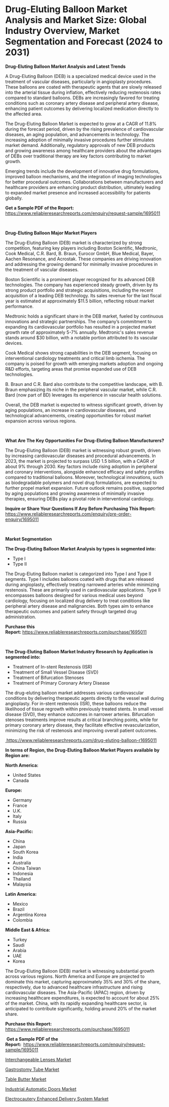 <p><h1>Drug-Eluting Balloon Market Analysis and Market Size: Global Industry Overview, Market Segmentation and Forecast (2024 to 2031)</h1></p><p><strong>Drug-Eluting Balloon Market Analysis and Latest Trends</strong></p>
<p><p>A Drug-Eluting Balloon (DEB) is a specialized medical device used in the treatment of vascular diseases, particularly in angioplasty procedures. These balloons are coated with therapeutic agents that are slowly released into the arterial tissue during inflation, effectively reducing restenosis rates compared to standard balloons. DEBs are increasingly favored for treating conditions such as coronary artery disease and peripheral artery disease, enhancing patient outcomes by delivering localized medication directly to the affected area.</p><p>The Drug-Eluting Balloon Market is expected to grow at a CAGR of 11.8% during the forecast period, driven by the rising prevalence of cardiovascular diseases, an aging population, and advancements in technology. The increasing adoption of minimally invasive procedures further stimulates market demand. Additionally, regulatory approvals of new DEB products and growing awareness among healthcare providers about the advantages of DEBs over traditional therapy are key factors contributing to market growth. </p><p>Emerging trends include the development of innovative drug formulations, improved balloon mechanisms, and the integration of imaging technologies for better procedural outcomes. Collaborations between manufacturers and healthcare providers are enhancing product distribution, ultimately leading to expanded market presence and increased accessibility for patients globally.</p></p>
<p><strong>Get a Sample PDF of the Report:&nbsp;</strong> <a href="https://www.reliableresearchreports.com/enquiry/request-sample/1695011?utm_campaign=83&utm_medium=2&utm_source=Github&utm_content=ia&utm_term=17122024&utm_id=drug-eluting-balloon">https://www.reliableresearchreports.com/enquiry/request-sample/1695011</a></p>
<p>&nbsp;</p>
<p><strong>Drug-Eluting Balloon Major Market Players</strong></p>
<p><p>The Drug-Eluting Balloon (DEB) market is characterized by strong competition, featuring key players including Boston Scientific, Medtronic, Cook Medical, C.R. Bard, B. Braun, Eurocor GmbH, Blue Medical, Bayer, Aachen Resonance, and Acrostak. These companies are driving innovation and addressing the growing demand for minimally invasive procedures in the treatment of vascular diseases.</p><p>Boston Scientific is a prominent player recognized for its advanced DEB technologies. The company has experienced steady growth, driven by its strong product portfolio and strategic acquisitions, including the recent acquisition of a leading DEB technology. Its sales revenue for the last fiscal year is estimated at approximately $11.5 billion, reflecting robust market performance.</p><p>Medtronic holds a significant share in the DEB market, fueled by continuous innovations and strategic partnerships. The company’s commitment to expanding its cardiovascular portfolio has resulted in a projected market growth rate of approximately 5-7% annually. Medtronic's sales revenue stands around $30 billion, with a notable portion attributed to its vascular devices.</p><p>Cook Medical shows strong capabilities in the DEB segment, focusing on interventional cardiology treatments and critical limb ischemia. The company is poised for growth with emerging markets adoption and ongoing R&D efforts, targeting areas that promise expanded use of DEB technologies.</p><p>B. Braun and C.R. Bard also contribute to the competitive landscape, with B. Braun emphasizing its niche in the peripheral vascular market, while C.R. Bard (now part of BD) leverages its experience in vascular health solutions.</p><p>Overall, the DEB market is expected to witness significant growth, driven by aging populations, an increase in cardiovascular diseases, and technological advancements, creating opportunities for robust market expansion across various regions.</p></p>
<p>&nbsp;</p>
<p><strong>What Are The Key Opportunities For Drug-Eluting Balloon Manufacturers?</strong></p>
<p><p>The Drug-Eluting Balloon (DEB) market is witnessing robust growth, driven by increasing cardiovascular diseases and procedural advancements. In 2023, the market is projected to surpass USD 1.5 billion, with a CAGR of about 9% through 2030. Key factors include rising adoption in peripheral and coronary interventions, alongside enhanced efficacy and safety profiles compared to traditional balloons. Moreover, technological innovations, such as biodegradable polymers and novel drug formulations, are expected to further propel market expansion. Future outlook remains positive, supported by aging populations and growing awareness of minimally invasive therapies, ensuring DEBs play a pivotal role in interventional cardiology.</p></p>
<p><strong>Inquire or Share Your Questions If Any Before Purchasing This Report:</strong> <a href="https://www.reliableresearchreports.com/enquiry/pre-order-enquiry/1695011?utm_campaign=83&utm_medium=2&utm_source=Github&utm_content=ia&utm_term=17122024&utm_id=drug-eluting-balloon">https://www.reliableresearchreports.com/enquiry/pre-order-enquiry/1695011</a></p>
<p>&nbsp;</p>
<p><strong>Market Segmentation</strong></p>
<p><strong>The Drug-Eluting Balloon Market Analysis by types is segmented into:</strong></p>
<p><ul><li>Type I</li><li>Type II</li></ul></p>
<p><p>The Drug-Eluting Balloon market is categorized into Type I and Type II segments. Type I includes balloons coated with drugs that are released during angioplasty, effectively treating narrowed arteries while minimizing restenosis. These are primarily used in cardiovascular applications. Type II encompasses balloons designed for various medical uses beyond cardiology, focusing on localized drug delivery to treat conditions like peripheral artery disease and malignancies. Both types aim to enhance therapeutic outcomes and patient safety through targeted drug administration.</p></p>
<p><strong>Purchase this Report:&nbsp;</strong><a href="https://www.reliableresearchreports.com/purchase/1695011?utm_campaign=83&utm_medium=2&utm_source=Github&utm_content=ia&utm_term=17122024&utm_id=drug-eluting-balloon">https://www.reliableresearchreports.com/purchase/1695011</a></p>
<p>&nbsp;</p>
<p><strong>The Drug-Eluting Balloon Market Industry Research by Application is segmented into:</strong></p>
<p><ul><li>Treatment of In-stent Restenosis (ISR)</li><li>Treatment of Small Vessel Disease (SVD)</li><li>Treatment of Bifurcation Stenoses</li><li>Treatment of Primary Coronary Artery Disease</li></ul></p>
<p><p>The drug-eluting balloon market addresses various cardiovascular conditions by delivering therapeutic agents directly to the vessel wall during angioplasty. For in-stent restenosis (ISR), these balloons reduce the likelihood of tissue regrowth within previously treated stents. In small vessel disease (SVD), they enhance outcomes in narrower arteries. Bifurcation stenoses treatments improve results at critical branching points, while for primary coronary artery disease, they facilitate effective revascularization, minimizing the risk of restenosis and improving overall patient outcomes.</p></p>
<p><a href="https://www.reliableresearchreports.com/drug-eluting-balloon-r1695011?utm_campaign=83&utm_medium=2&utm_source=Github&utm_content=ia&utm_term=17122024&utm_id=drug-eluting-balloon">&nbsp;https://www.reliableresearchreports.com/drug-eluting-balloon-r1695011</a></p>
<p><strong>In terms of Region, the Drug-Eluting Balloon Market Players available by Region are:</strong></p>
<p>
    <p> <strong> North America: </strong>
        <ul>
            <li>United States</li>
            <li>Canada</li>
        </ul>
        </p> 
    <p> <strong> Europe: </strong>
        <ul>
            <li>Germany</li>
            <li>France</li>
            <li>U.K.</li>
            <li>Italy</li>
            <li>Russia</li>
        </ul>
        </p> 
    <p> <strong> Asia-Pacific: </strong>
        <ul>
            <li>China</li>
            <li>Japan</li>
            <li>South Korea</li>
            <li>India</li>
            <li>Australia</li>
            <li>China Taiwan</li>
            <li>Indonesia</li>
            <li>Thailand</li>
            <li>Malaysia</li>
        </ul>
        </p> 
    <p> <strong> Latin America: </strong>
        <ul>
            <li>Mexico</li>
            <li>Brazil</li>
            <li>Argentina Korea</li>
            <li>Colombia</li>
        </ul>
        </p> 
    <p> <strong> Middle East & Africa: </strong>
        <ul>
            <li>Turkey</li>
            <li>Saudi</li>
            <li>Arabia</li>
            <li>UAE</li>
            <li>Korea</li>
        </ul>
    </p>
    </p>
<p><p>The Drug-Eluting Balloon (DEB) market is witnessing substantial growth across various regions. North America and Europe are projected to dominate this market, capturing approximately 35% and 30% of the share, respectively, due to advanced healthcare infrastructure and rising cardiovascular diseases. The Asia-Pacific (APAC) region, driven by increasing healthcare expenditures, is expected to account for about 25% of the market. China, with its rapidly expanding healthcare sector, is anticipated to contribute significantly, holding around 20% of the market share.</p></p>
<p><strong>Purchase this Report: </strong><a href="https://www.reliableresearchreports.com/purchase/1695011?utm_campaign=83&utm_medium=2&utm_source=Github&utm_content=ia&utm_term=17122024&utm_id=drug-eluting-balloon">https://www.reliableresearchreports.com/purchase/1695011</a></p>
<p>&nbsp;<strong>Get a Sample PDF of the Report:&nbsp;&nbsp;</strong><a href="https://www.reliableresearchreports.com/enquiry/request-sample/1695011?utm_campaign=83&utm_medium=2&utm_source=Github&utm_content=ia&utm_term=17122024&utm_id=drug-eluting-balloon">https://www.reliableresearchreports.com/enquiry/request-sample/1695011</a></p>
<p><strong></strong></p>
<p><p><a href="https://www.linkedin.com/pulse/regulatory-insights-interchangeable-lenses-market-2024-2031-policies-iz0se?utm_campaign=83&utm_medium=2&utm_source=Github&utm_content=ia&utm_term=17122024&utm_id=drug-eluting-balloon">Interchangeable Lenses Market</a></p><p><a href="https://github.com/mharielmesa/Market-Research-Report-List-5/blob/main/gastrostomy-tube-market.md?utm_campaign=83&utm_medium=2&utm_source=Github&utm_content=ia&utm_term=17122024&utm_id=drug-eluting-balloon">Gastrostomy Tube Market</a></p><p><a href="https://www.linkedin.com/pulse/in-depth-table-butter-market-review-size-share-141cagr-4epfe?utm_campaign=83&utm_medium=2&utm_source=Github&utm_content=ia&utm_term=17122024&utm_id=drug-eluting-balloon">Table Butter Market</a></p><p><a href="https://www.linkedin.com/pulse/industrial-automatic-doors-market-in-depth-report-size-56vje?utm_campaign=83&utm_medium=2&utm_source=Github&utm_content=ia&utm_term=17122024&utm_id=drug-eluting-balloon">Industrial Automatic Doors Market</a></p><p><a href="https://github.com/dringals/Market-Research-Report-List-6/blob/main/electrocautery-enhanced-delivery-system-market.md?utm_campaign=83&utm_medium=2&utm_source=Github&utm_content=ia&utm_term=17122024&utm_id=drug-eluting-balloon">Electrocautery Enhanced Delivery System Market</a></p></p>
